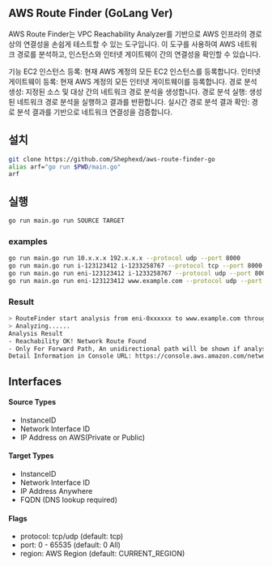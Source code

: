 ## AWS Route Finder (GoLang Ver)
AWS Route Finder는 VPC Reachability Analyzer를 기반으로 AWS 인프라의 경로 상의 연결성을 손쉽게 테스트할 수 있는 도구입니다.
이 도구를 사용하여 AWS 네트워크 경로를 분석하고, 인스턴스와 인터넷 게이트웨이 간의 연결성을 확인할 수 있습니다.

기능
EC2 인스턴스 등록: 현재 AWS 계정의 모든 EC2 인스턴스를 등록합니다.
인터넷 게이트웨이 등록: 현재 AWS 계정의 모든 인터넷 게이트웨이를 등록합니다.
경로 분석 생성: 지정된 소스 및 대상 간의 네트워크 경로 분석을 생성합니다.
경로 분석 실행: 생성된 네트워크 경로 분석을 실행하고 결과를 반환합니다.
실시간 경로 분석 결과 확인: 경로 분석 결과를 기반으로 네트워크 연결성을 검증합니다.

## 설치

```bash
git clone https://github.com/Shephexd/aws-route-finder-go
alias arf="go run $PWD/main.go"
arf
```

## 실행
```bash
go run main.go run SOURCE TARGET
```

### examples

```bash
go run main.go run 10.x.x.x 192.x.x.x --protocol udp --port 8000
go run main.go run i-123123412 i-1233258767 --protocol tcp --port 8000
go run main.go run eni-123123412 i-1233258767 --protocol udp --port 8000
go run main.go run eni-123123412 www.example.com --protocol udp --port 8000
```

### Result
```bash
> RouteFinder start analysis from eni-0xxxxxx to www.example.com through(udp(8000))
> Analyzing......
Analysis Result
- Reachability OK! Network Route Found
- Only For Forward Path, An unidirectional path will be shown if analysis involves Transit Gateway.
Detail Information in Console URL: https://console.aws.amazon.com/networkinsights/home?#NetworkPathAnalysis:analysisId=nia-xxxxxx
```

## Interfaces
#### Source Types
- InstanceID
- Network Interface ID
- IP Address on AWS(Private or Public)

#### Target Types
- InstanceID
- Network Interface ID
- IP Address Anywhere
- FQDN (DNS lookup required)

#### Flags
- protocol: tcp/udp (default: tcp)
- port: 0 - 65535 (default: 0 All)
- region: AWS Region (default: CURRENT_REGION)
